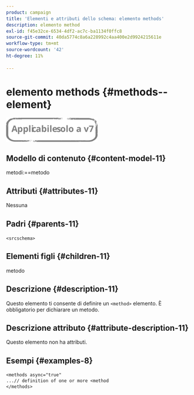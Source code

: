 ```yaml
---
product: campaign
title: 'Elementi e attributi dello schema: elemento methods'
description: elemento method
exl-id: f45e32ce-6534-4df2-ac7c-ba1134f0ffc8
source-git-commit: 40da5774c8a6a228992c4aa400e2d9924215611e
workflow-type: tm+mt
source-wordcount: '42'
ht-degree: 11%

---
```


# elemento methods {#methods--element}

![](../../../assets/v7-only.svg)

## Modello di contenuto {#content-model-11}

metodi:==metodo

## Attributi {#attributes-11}

Nessuna

## Padri {#parents-11}

`<srcschema>`

## Elementi figli {#children-11}

metodo

## Descrizione {#description-11}

Questo elemento ti consente di definire un `<method>`  elemento. È obbligatorio per dichiarare un metodo.

## Descrizione attributo {#attribute-description-11}

Questo elemento non ha attributi.

## Esempi {#examples-8}

```
<methods async="true"
...// definition of one or more <method
</methods>
```
